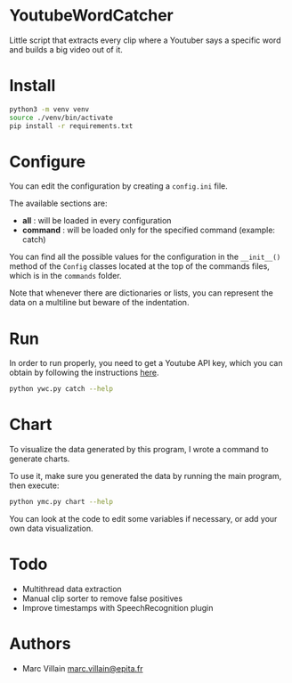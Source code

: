 YoutubeWordCatcher
===

Little script that extracts every clip where a Youtuber says a specific word and builds a big video out of it.

# Install

```bash
python3 -m venv venv
source ./venv/bin/activate
pip install -r requirements.txt
```

# Configure

You can edit the configuration by creating a `config.ini` file.

The available sections are:
* **all** : will be loaded in every configuration
* **command** : will be loaded only for the specified command (example: catch)

You can find all the possible values for the configuration in the `__init__()` method of the `Config` classes located at the top of the commands files, which is in the `commands` folder.

Note that whenever there are dictionaries or lists, you can represent the data on a multiline but beware of the indentation.

# Run

In order to run properly, you need to get a Youtube API key, which you can obtain by following the instructions [here](https://developers.google.com/youtube/registering_an_application).

```bash
python ywc.py catch --help
```

# Chart

To visualize the data generated by this program, I wrote a command to generate charts.

To use it, make sure you generated the data by running the main program, then execute:

```bash
python ymc.py chart --help
```

You can look at the code to edit some variables if necessary, or add your own data visualization.

# Todo

* Multithread data extraction
* Manual clip sorter to remove false positives
* Improve timestamps with SpeechRecognition plugin

# Authors

* Marc Villain <marc.villain@epita.fr>